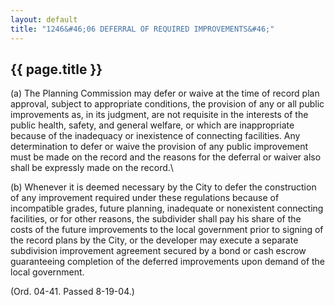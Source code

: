 ```yaml
---
layout: default 
title: "1246&#46;06 DEFERRAL OF REQUIRED IMPROVEMENTS&#46;"
---
```


{{ page.title }}
----------------

​(a) The Planning Commission may defer or waive at the time of record
plan approval, subject to appropriate conditions, the provision of any
or all public improvements as, in its judgment, are not requisite in the
interests of the public health, safety, and general welfare, or which
are inappropriate because of the inadequacy or inexistence of connecting
facilities. Any determination to defer or waive the provision of any
public improvement must be made on the record and the reasons for the
deferral or waiver also shall be expressly made on the record.\\

​(b) Whenever it is deemed necessary by the City to defer the
construction of any improvement required under these regulations because
of incompatible grades, future planning, inadequate or nonexistent
connecting facilities, or for other reasons, the subdivider shall pay
his share of the costs of the future improvements to the local
government prior to signing of the record plans by the City, or the
developer may execute a separate subdivision improvement agreement
secured by a bond or cash escrow guaranteeing completion of the deferred
improvements upon demand of the local government.

(Ord. 04-41. Passed 8-19-04.)
